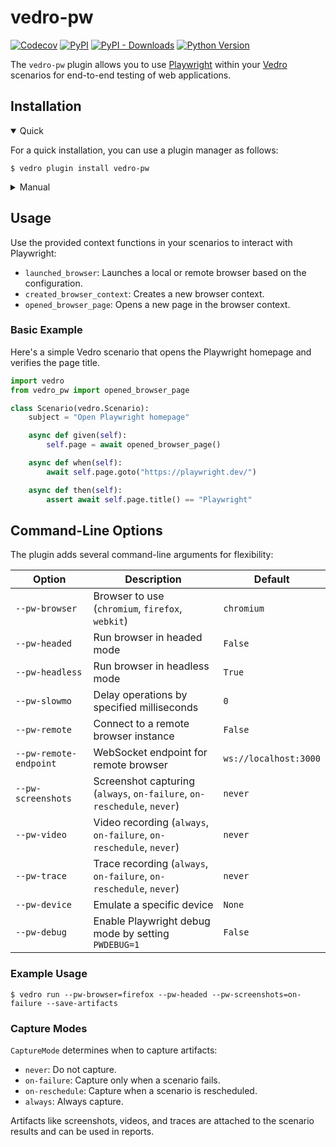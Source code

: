 # vedro-pw

[![Codecov](https://img.shields.io/codecov/c/github/vedro-universe/vedro-pw/main.svg?style=flat-square)](https://codecov.io/gh/vedro-universe/vedro-pw)
[![PyPI](https://img.shields.io/pypi/v/vedro-pw.svg?style=flat-square)](https://pypi.python.org/pypi/vedro-pw/)
[![PyPI - Downloads](https://img.shields.io/pypi/dm/vedro-pw?style=flat-square)](https://pypi.python.org/pypi/vedro-pw/)
[![Python Version](https://img.shields.io/pypi/pyversions/vedro-pw.svg?style=flat-square)](https://pypi.python.org/pypi/vedro-pw/)

The `vedro-pw` plugin allows you to use [Playwright](https://playwright.dev/) within your [Vedro](https://vedro.io/) scenarios for end-to-end testing of web applications.

## Installation

<details open>
<summary>Quick</summary>
<p>

For a quick installation, you can use a plugin manager as follows:

```shell
$ vedro plugin install vedro-pw
```

</p>
</details>

<details>
<summary>Manual</summary>
<p>

To install manually, follow these steps:

1. Install the package using pip:

```shell
$ pip3 install vedro-pw
```

2. Next, activate the plugin in your `vedro.cfg.py` configuration file:

```python
# ./vedro.cfg.py
import vedro
import vedro_pw


class Config(vedro.Config):
    class Plugins(vedro.Config.Plugins):
        class Playwright(vedro_pw.Playwright):
            enabled = True
```

</p>
</details>

## Usage

Use the provided context functions in your scenarios to interact with Playwright:

- `launched_browser`: Launches a local or remote browser based on the configuration.
- `created_browser_context`: Creates a new browser context.
- `opened_browser_page`: Opens a new page in the browser context.

### Basic Example

Here's a simple Vedro scenario that opens the Playwright homepage and verifies the page title.

```python
import vedro
from vedro_pw import opened_browser_page

class Scenario(vedro.Scenario):
    subject = "Open Playwright homepage"

    async def given(self):
        self.page = await opened_browser_page()

    async def when(self):
        await self.page.goto("https://playwright.dev/")

    async def then(self):
        assert await self.page.title() == "Playwright"
```

## Command-Line Options

The plugin adds several command-line arguments for flexibility:

| Option                 | Description                                                             | Default               |
|------------------------|-------------------------------------------------------------------------|-----------------------|
| `--pw-browser`         | Browser to use (`chromium`, `firefox`, `webkit`)                        | `chromium`            |
| `--pw-headed`          | Run browser in headed mode                                              | `False`               |
| `--pw-headless`        | Run browser in headless mode                                            | `True`                |
| `--pw-slowmo`          | Delay operations by specified milliseconds                              | `0`                   |
| `--pw-remote`          | Connect to a remote browser instance                                    | `False`               |
| `--pw-remote-endpoint` | WebSocket endpoint for remote browser                                   | `ws://localhost:3000` |
| `--pw-screenshots`     | Screenshot capturing (`always`, `on-failure`, `on-reschedule`, `never`) | `never`               |
| `--pw-video`           | Video recording (`always`, `on-failure`, `on-reschedule`, `never`)      | `never`               |
| `--pw-trace`           | Trace recording (`always`, `on-failure`, `on-reschedule`, `never`)      | `never`               |
| `--pw-device`          | Emulate a specific device                                               | `None`                |
| `--pw-debug`           | Enable Playwright debug mode by setting `PWDEBUG=1`                     | `False`               |

### Example Usage

```shell
$ vedro run --pw-browser=firefox --pw-headed --pw-screenshots=on-failure --save-artifacts
```

### Capture Modes

`CaptureMode` determines when to capture artifacts:

- `never`: Do not capture.
- `on-failure`: Capture only when a scenario fails.
- `on-reschedule`: Capture when a scenario is rescheduled.
- `always`: Always capture.

Artifacts like screenshots, videos, and traces are attached to the scenario results and can be used in reports.
